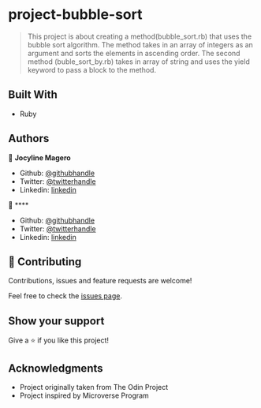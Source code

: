 # project-bubble-sort

> This project is about creating a method(bubble_sort.rb) that uses the bubble sort algorithm. The method takes in an array of integers as an argument and sorts the elements in ascending order.
The second method (buble_sort_by.rb) takes in array of string and uses the yield keyword to pass a block to the method.


## Built With

- Ruby

## Authors

👤 **Jocyline Magero**

- Github: [@githubhandle](https://github.com/Jmagero)
- Twitter: [@twitterhandle](https://twitter.com/CelynMagz)
- Linkedin: [linkedin](https://linkedin.com/linkedinhandle)

👤 ****

- Github: [@githubhandle](https://github.com/zubenna)
- Twitter: [@twitterhandle](https://twitter.com/zubenna)
- Linkedin: [linkedin](https://linkedin.com/in/nnamdi-emelu-08b14340/)

## 🤝 Contributing

Contributions, issues and feature requests are welcome!

Feel free to check the [issues page](https://github.com/Zubenna/project-bubble-sort/issues).

## Show your support

Give a ⭐️ if you like this project!

## Acknowledgments

- Project originally taken from The Odin Project
- Project inspired by Microverse Program

